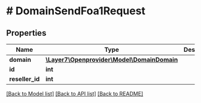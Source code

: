 # # DomainSendFoa1Request

## Properties

Name | Type | Description | Notes
------------ | ------------- | ------------- | -------------
**domain** | [**\Layer7\Openprovider\Model\DomainDomain**](DomainDomain.md) |  | [optional]
**id** | **int** |  | [optional]
**reseller_id** | **int** |  | [optional]

[[Back to Model list]](../../README.md#models) [[Back to API list]](../../README.md#endpoints) [[Back to README]](../../README.md)

